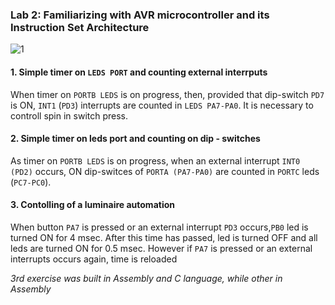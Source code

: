 ### Lab 2: Familiarizing with AVR  microcontroller and its Instruction Set Architecture

![1](https://user-images.githubusercontent.com/50829499/112138842-aa3a2200-8bda-11eb-93d1-2eef6ec321c8.jpg)

#### 1. Simple timer on `LEDS PORT` and counting external interrputs 

When timer on `PORTB LEDS` is on progress, then, provided that dip-switch `PD7` is ON, `INT1` (`PD3`) interrupts are counted in `LEDS PΑ7-PΑ0`. It is necessary to controll spin in switch press.

#### 2. Simple timer on leds port and counting on dip - switches

As timer on `PORTB LEDS` is on progress, when an external interrupt `INT0 (PD2)` occurs, ON dip-switces of `PORTA (PA7-PA0)` are counted in `PORTC` leds (`PC7-PC0`).


#### 3. Contolling of a luminaire automation  

When button `PA7` is pressed or an external interrupt `PD3` occurs,`PB0` led is turned  ON for 4 msec. After this time has passed, led is turned OFF and all leds are turned ON for 0.5 msec. However if `PA7` is pressed or an external interrupts occurs again, time is reloaded

*3rd exercise was built in Assembly and C language, while other in Assembly*
